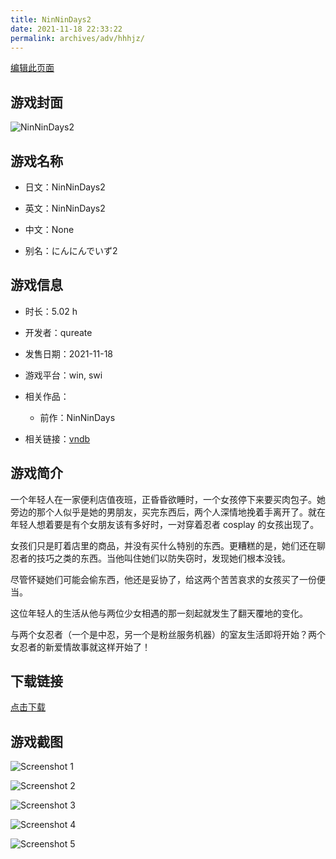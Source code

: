 ```yaml
---
title: NinNinDays2
date: 2021-11-18 22:33:22
permalink: archives/adv/hhhjz/
---
```

[编辑此页面](https://github.com/ACG-3/ADV3-source/blob/main/source/_posts/NinNinDays2.md)

## 游戏封面

![NinNinDays2](https://pan.timero.xyz/d/onedrive/img_lib_001/NinNinDays2_cover.avif)


## 游戏名称

- 日文：NinNinDays2
- 英文：NinNinDays2
- 中文：None

- 别名：にんにんでいず2


## 游戏信息

- 时长：5.02 h
- 开发者：qureate
- 发售日期：2021-11-18
- 游戏平台：win, swi
- 相关作品：
   - 前作：NinNinDays

- 相关链接：[vndb](https://vndb.org/v32805)


## 游戏简介

一个年轻人在一家便利店值夜班，正昏昏欲睡时，一个女孩停下来要买肉包子。她旁边的那个人似乎是她的男朋友，买完东西后，两个人深情地挽着手离开了。就在年轻人想着要是有个女朋友该有多好时，一对穿着忍者 cosplay 的女孩出现了。

女孩们只是盯着店里的商品，并没有买什么特别的东西。更糟糕的是，她们还在聊忍者的技巧之类的东西。当他叫住她们以防失窃时，发现她们根本没钱。

尽管怀疑她们可能会偷东西，他还是妥协了，给这两个苦苦哀求的女孩买了一份便当。

这位年轻人的生活从他与两位少女相遇的那一刻起就发生了翻天覆地的变化。

与两个女忍者（一个是中忍，另一个是粉丝服务机器）的室友生活即将开始？两个女忍者的新爱情故事就这样开始了！




## 下载链接

[点击下载](https://pan.timero.xyz/onedrive/adv_lib_001/NinNinDays2)


## 游戏截图


![Screenshot 1](https://pan.timero.xyz/d/onedrive/img_lib_001/NinNinDays2_Screenshot_1.avif)

![Screenshot 2](https://pan.timero.xyz/d/onedrive/img_lib_001/NinNinDays2_Screenshot_2.avif)

![Screenshot 3](https://pan.timero.xyz/d/onedrive/img_lib_001/NinNinDays2_Screenshot_3.avif)

![Screenshot 4](https://pan.timero.xyz/d/onedrive/img_lib_001/NinNinDays2_Screenshot_4.avif)

![Screenshot 5](https://pan.timero.xyz/d/onedrive/img_lib_001/NinNinDays2_Screenshot_5.avif)

